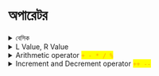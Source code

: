 # অপারেটর

<details>

<summary> বেসিক  </summary>

operator এর কাজ হলো operand এর উপর বিভিন্ন অপারেশন চালানো। a+b⁠ এখানে a এবং b হলো operand, + হলো operator. operand এবং operator মিলে যে কাজ করে তাকে expression বলে। C তে প্রতিটা expression এর শেষে সেমিকোলন দিতে হয়। সাধারণত expression এর মাধ্যমে variable এ ভ্যালু store করা হয়। expression এর আউটপুট constant ভ্যালু হয়।

</details>

<details>

<summary>L Value, R Value</summary>

lvalue মানে হলো এটা data store করতে পারে, এর একটা মেমোরি এড্রেস আছে, এবং এটা অবশ্যই একটা variable হবে, কোনোরকম constant, expression, function হবে না।

rvalue তে কোনোরকম data store করার সক্ষমতা থাকেনা, এগুলো constant, expression, function হয়।

</details>

<details>

<summary>Arithmetic operator <mark style="color:orange;"><code>+ - * / %</code><code>⁠</code></mark></summary>

`*` `/` `%` এর অগ্রাধিকার (precedence) বেশি ( associativity বাম থেকে ডানে), এরপরের সিরিয়ালে আসবে `+` `-` (associativity বাম থেকে ডানে)। precedence একই লেভেলের হলে associativity দিয়ে হিসাব হয়। `*` `/` `%` এরা একই লেভেলের, এদের মধ্যে যে বামদিকে আসবে তার কাজই আগে হবে।

`/` এর মাধ্যমে Quotient বের হয়, `%` এর মাধ্যমে Remainder বের হয়।

</details>

<details>

<summary>Increment and Decrement operator <mark style="color:orange;"><code>++ --</code></mark></summary>

এইগুলো একটা ভেরিয়েবলের ভ্যালুকে এক করে বাড়ায় বা কমায়। ধরি `a = 5;` সুতরাং, `a++` এর মানে হলো `a = a + 1;`

এই operator গুলোর সাথে **rvalue** দেয়া যায় না। `a++` হলো `a = a + 1;` এখানে `a` হলো lvalue, `a+1` হলো rvalue `(a+b)++` দিলে `(a+b)=(a+b)+1` হবে। এখানে বামদিকে `(a+b)` একটা  rvalue যেটা data store করতে পারেনা, এজন্য Increment এবং decrement operator এর সাথে rvalue দেয়া যায় না।

&#x20;`++a` হলো **pre-increment operator**. a = 5; এবং x = ++a; দিলে x এর value হিসেবে আগে 5 assign হবে, তারপর a এর ভ্যালু increment হবে।

```c
#include <stdio.h>  
  
int main()  
{  
    int a = 5;  
		int x;
  
    x = a++;  
  
    printf("x = %d\n", x); 
		
		// output x = 5, not 6 
  
    return 0;  
}
```



`a++` হলো **post-increment operator**, a = 5; এবং x = a++; হলে এখানে আগে a এর ভ্যালু increment হয়ে 6 হবে, এবং তারপর x এর value হিসেবে assign হবে।

```c
#include <stdio.h>  
  
int main()  
{  
    int a = 5;  
		int x;
  
    x = ++a;  
  
    printf("x = %d\n", x); 
		
		// output x = 6, not 5
  
    return 0;  
}c
```

</details>
